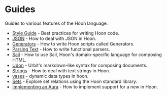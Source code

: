 # Guides

Guides to various features of the Hoon language.

- [Style Guide](style.md) - Best practices for writing Hoon code.
- [JSON](json-guide.md) - How to deal with JSON in Hoon.
- [Generators](generators.md) - How to write Hoon scripts called Generators.
- [Parsing Text](parsing.md) - How to write functional parsers.
- [Sail](sail.md) - How to use Sail, Hoon's domain-specific language for composing HTML.
- [Udon](udon.md) - Urbit's markdown-like syntax for composing documents.
- [Strings](strings.md) - How to deal with text strings in Hoon.
- [vases](vases.md) - dynamic data types in hoon.
- [Sets](sets.md) - Explore set relations using the Hoon standard library.
- [Implementing an Aura](aura-guide.md) - How to implement support for a new in Hoon.

